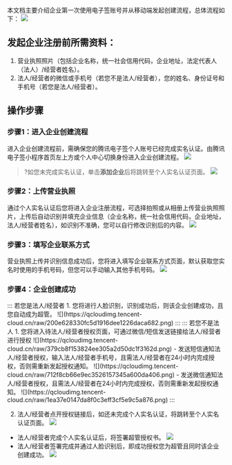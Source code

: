 本文档主要介绍企业第一次使用电子签账号并从移动端发起创建流程，总体流程如下：
![](https://qcloudimg.tencent-cloud.cn/raw/e2f03c5c1e1bfda8f1bec2cebcf55c62.png)
## 发起企业注册前所需资料：
1. 营业执照照片（包括企业名称，统一社会信用代码，企业地址，法定代表人（法人）/经营者姓名）。
2. 法人/经营者的微信或手机号（若您不是法人/经营者），您的姓名、身份证号和手机号（若您是法人/经营者）。

## 操作步骤
### 步骤1：进入企业创建流程
进入企业创建流程前，需确保您的腾讯电子签个人账号已经完成实名认证。由腾讯电子签小程序首页左上方或个人中心切换身份进入企业创建流程。
![](https://qcloudimg.tencent-cloud.cn/raw/1deeb52543f440347b9a5cdf3fa602a6.png)
>?如您未完成实名认证，单击**添加企业**后将跳转至个人实名认证页面。
![](https://qcloudimg.tencent-cloud.cn/raw/b7173e119ce70da6dadab3d795b63ea7.png)
### 步骤2：上传营业执照
通过个人实名认证后您将进入企业注册流程，可选择拍照或从相册上传营业执照照片，上传后自动识别并填充企业信息（企业名称，统一社会信用代码，企业地址，法人/经营者姓名），如识别不准确，您可以自行修改识别后的内容。
![](https://qcloudimg.tencent-cloud.cn/raw/cdd244f166a61ece5a66eb583e7ac28a.png)
### 步骤3：填写企业联系方式
营业执照上传并识别信息成功后，您将进入填写企业联系方式页面，默认获取您实名时使用的手机号码，但您可以手动输入其他手机号码。
![](https://qcloudimg.tencent-cloud.cn/raw/cea1a7a93ba88a7344809c88bd07706a.png)
### 步骤4：企业创建成功
<dx-tabs>
::: 若您是法人/经营者
1. 您将进行人脸识别，识别成功后，则该企业创建成功，且您自动成为超管。
![](https://qcloudimg.tencent-cloud.cn/raw/200e628330fc5d1916dee1226daca682.png)
:::
::: 若您不是法人
1. 您将进入待法人/经营者授权页面，可通过微信/短信发送链接给法人/经营者进行授权
![](https://qcloudimg.tencent-cloud.cn/raw/379cb8f153824ee305a2d50dc1f3162d.png)
 - 发送短信通知法人/经营者授权，输入法人/经营者手机号，且需法人/经营者在24小时内完成授权，否则需重新发起授权通知。
![](https://qcloudimg.tencent-cloud.cn/raw/712f8cb66e9ec3526157345a600da406.png)
 - 发送微信通知法人/经营者授权，且需法人/经营者在24小时内完成授权，否则需重新发起授权通知。
![](https://qcloudimg.tencent-cloud.cn/raw/1ea37e0147da8f0c3eff3cf5e9c5a876.png)
:::
</dx-tabs>

2. 法人/经营者点开授权链接后，如还未完成个人实名认证，将跳转至个人实名认证页面。
![](https://qcloudimg.tencent-cloud.cn/raw/3bca3cc277dd52a4154e829bbabcd78f.png)
 - 法人/经营者完成个人实名认证后，将签署超管授权书。
![](https://qcloudimg.tencent-cloud.cn/raw/899957c0d7d21de70071ef01358c7135.png)
 - 法人/经营者签署完成并通过人脸识别后，即成功授权您为超管且同时该企业创建成功。
![](https://qcloudimg.tencent-cloud.cn/raw/27816f933d55f9a7bee42b3599981d12.png)
